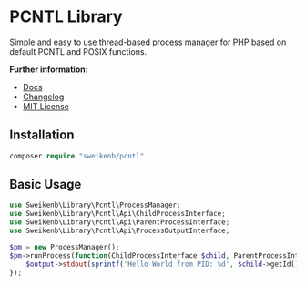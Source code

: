 # PCNTL Library

Simple and easy to use thread-based process manager for PHP based on default PCNTL and POSIX functions.

**Further information:**

- [Docs](docs/index.md)
- [Changelog](CHANGELOG.md)
- [MIT License](LICENSE.txt)

## Installation

```php
composer require "sweikenb/pcntl"
```

## Basic Usage

```php
use Sweikenb\Library\Pcntl\ProcessManager;
use Sweikenb\Library\Pcntl\Api\ChildProcessInterface;
use Sweikenb\Library\Pcntl\Api\ParentProcessInterface;
use Sweikenb\Library\Pcntl\Api\ProcessOutputInterface;

$pm = new ProcessManager();
$pm->runProcess(function(ChildProcessInterface $child, ParentProcessInterface $parent, ProcessOutputInterface $output) {
    $output->stdout(sprintf('Hello World from PID: %d', $child->getId()));
});
```
